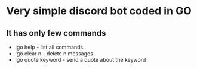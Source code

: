 # Very simple discord bot coded in GO

## It has only few commands
* !go help - list all commands
* !go clear n - delete n messages
* !go quote keyword - send a quote about the keyword
